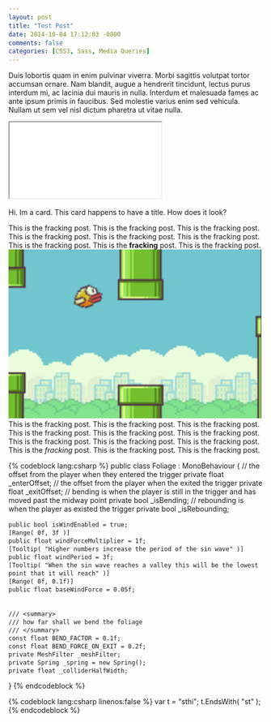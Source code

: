 ```yaml
---
layout: post
title: "Test Post"
date: 2014-10-04 17:12:03 -0800
comments: false
categories: [CSS3, Sass, Media Queries]
---
```




Duis lobortis quam in enim pulvinar viverra. Morbi sagittis volutpat tortor accumsan ornare. Nam blandit, augue a hendrerit tincidunt, lectus purus interdum mi, ac lacinia dui mauris in nulla. Interdum et malesuada fames ac ante ipsum primis in faucibus. Sed molestie varius enim sed vehicula. Nullam ut sem vel nisl dictum pharetra ut vitae nulla.

<!-- more -->


<iframe src="//www.youtube.com/embed/iWxIM9U5gHo" allowfullscreen></iframe>


Hi. Im a card. This card happens to have a title. How does it look?



This is the fracking post. This is the fracking post. This is the fracking post. This is the fracking post. This is the fracking post. This is the fracking post. This is the fracking post. This is the <b>fracking</b> post. This is the fracking post. ![Alt text](/images/flappy.png) This is the fracking post. This is the fracking post. This is the fracking post. This is the fracking post. This is the fracking post. This is the fracking post. This is the fracking post. This is the fracking post. This is the fracking post. This is the *fracking* post. This is the fracking post. This is the fracking post. 



{% codeblock lang:csharp %}
public class Foliage : MonoBehaviour
{
	// the offset from the player when they entered the trigger
	private float _enterOffset;
	// the offset from the player when the exited the trigger
	private float _exitOffset;
	// bending is when the player is still in the trigger and has moved past the midway point
	private bool _isBending;
	// rebounding is when the player as existed the trigger
	private bool _isRebounding;

	public bool isWindEnabled = true;
	[Range( 0f, 3f )]
	public float windForceMultiplier = 1f;
	[Tooltip( "Higher numbers increase the period of the sin wave" )]
	public float windPeriod = 3f;
	[Tooltip( "When the sin wave reaches a valley this will be the lowest point that it will reach" )]
	[Range( 0f, 0.1f)]
	public float baseWindForce = 0.05f;


	/// <summary>
	/// how far shall we bend the foliage
	/// </summary>
	const float BEND_FACTOR = 0.1f;
	const float BEND_FORCE_ON_EXIT = 0.2f;
	private MeshFilter _meshFilter;
	private Spring _spring = new Spring();
	private float _colliderHalfWidth;
}
{% endcodeblock %}




{% codeblock lang:csharp linenos:false %}
var t = "sthi";
t.EndsWith( "st" );
{% endcodeblock %}